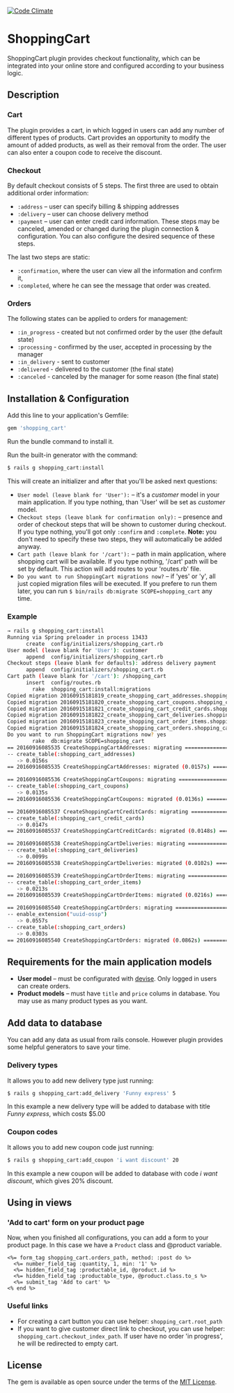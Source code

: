 [![Code Climate](https://codeclimate.com/github/kirill-oleynik/ShoppingCart/badges/gpa.svg)](https://codeclimate.com/github/kirill-oleynik/ShoppingCart)
# ShoppingCart
ShoppingCart plugin provides checkout functionality, which can be integrated into your online store and configured according to your business logic.

## Description

### Cart
The plugin provides a cart, in which logged in users can add any number of different types of products. Cart provides an opportunity to modify the amount of added products, as well as their removal from the order. The user can also enter a coupon code to receive the discount.

### Checkout
By default checkout consists of 5 steps. The first three are used to obtain additional order information:
* `:address` – user can specify billing & shipping addresses
* `:delivery` – user can choose delivery method
* `:payment` – user can enter credit card information.
These steps may be canceled, amended or changed during the plugin connection & configuration. You can also configure the desired sequence of these steps.

The last two steps are static:
* `:confirmation`, where the user can view all the information and confirm it,
* `:completed`, where he can see the message that order was created.

### Orders
The following states can be applied to orders for management:
* `:in_progress` - created but not confirmed order by the user (the default state)
* `:processing` - confirmed by the user, accepted in processing by the manager
* `:in_delivery` - sent to customer
* `:delivered` - delivered to the customer (the final state)
* `:canceled` - canceled by the manager for some reason (the final state)

## Installation & Configuration
Add this line to your application's Gemfile:

```ruby
gem 'shopping_cart'
```
Run the bundle command to install it.

Run the built-in generator with the command:
```bash
$ rails g shopping_cart:install
```
This will create an initializer and after that you'll be asked next questions:
* ```User model (leave blank for 'User'):``` – it's a *customer* model in your main application. If you type nothing, than 'User' will be set as *customer* model.
* ```Checkout steps (leave blank for confirmation only):``` – presence and order of checkout steps that will be shown to customer during checkout. If you type nothing, you'll got only ```:confirm``` and ```:complete```. **Note:** you don't need to specify these two steps, they will automatically be added anyway.
* ```Cart path (leave blank for '/cart'):``` – path in main application, where shopping cart will be available. If you type nothing, '/cart' path will be set by default. This action will add routes to your 'routes.rb' file.
* ```Do you want to run ShoppingCart migrations now?``` – if 'yes' or 'y', all just copied migration files will be executed. If you prefere to run them later, you can run ```$ bin/rails db:migrate SCOPE=shopping_cart``` any time.

### Example
```bash
→ rails g shopping_cart:install
Running via Spring preloader in process 13433
      create  config/initializers/shopping_cart.rb
User model (leave blank for 'User'): customer
      append  config/initializers/shopping_cart.rb
Checkout steps (leave blank for defaults): address delivery payment
      append  config/initializers/shopping_cart.rb
Cart path (leave blank for '/cart'): /shopping_cart
      insert  config/routes.rb
        rake  shopping_cart:install:migrations
Copied migration 20160915181819_create_shopping_cart_addresses.shopping_cart.rb from shopping_cart
Copied migration 20160915181820_create_shopping_cart_coupons.shopping_cart.rb from shopping_cart
Copied migration 20160915181821_create_shopping_cart_credit_cards.shopping_cart.rb from shopping_cart
Copied migration 20160915181822_create_shopping_cart_deliveries.shopping_cart.rb from shopping_cart
Copied migration 20160915181823_create_shopping_cart_order_items.shopping_cart.rb from shopping_cart
Copied migration 20160915181824_create_shopping_cart_orders.shopping_cart.rb from shopping_cart
Do you want to run ShoppingCart migrations now? yes
        rake  db:migrate SCOPE=shopping_cart
== 20160916085535 CreateShoppingCartAddresses: migrating ======================
-- create_table(:shopping_cart_addresses)
   -> 0.0156s
== 20160916085535 CreateShoppingCartAddresses: migrated (0.0157s) =============

== 20160916085536 CreateShoppingCartCoupons: migrating ========================
-- create_table(:shopping_cart_coupons)
   -> 0.0135s
== 20160916085536 CreateShoppingCartCoupons: migrated (0.0136s) ===============

== 20160916085537 CreateShoppingCartCreditCards: migrating ====================
-- create_table(:shopping_cart_credit_cards)
   -> 0.0147s
== 20160916085537 CreateShoppingCartCreditCards: migrated (0.0148s) ===========

== 20160916085538 CreateShoppingCartDeliveries: migrating =====================
-- create_table(:shopping_cart_deliveries)
   -> 0.0099s
== 20160916085538 CreateShoppingCartDeliveries: migrated (0.0102s) ============

== 20160916085539 CreateShoppingCartOrderItems: migrating =====================
-- create_table(:shopping_cart_order_items)
   -> 0.0213s
== 20160916085539 CreateShoppingCartOrderItems: migrated (0.0216s) ============

== 20160916085540 CreateShoppingCartOrders: migrating =========================
-- enable_extension("uuid-ossp")
   -> 0.0557s
-- create_table(:shopping_cart_orders)
   -> 0.0303s
== 20160916085540 CreateShoppingCartOrders: migrated (0.0862s) ================
```

## Requirements for the main application models
* **User model** –  must be configurated with [devise](https://github.com/plataformatec/devise). Only logged in users can create orders.
* **Product models** – must have `title` and `price` colums in database. You may use as many product types as you want.

## Add data to database
You can add any data as usual from rails console. However plugin provides some helpful generators to save your time.

### Delivery types
It allows you to add new delivery type just running:
```bash
$ rails g shopping_cart:add_delivery 'Funny express' 5
```
In this example a new delivery type will be added to database with title *Funny express*, which costs $5.00

### Coupon codes
It allows you to add new coupon code just running:
```bash
$ rails g shopping_cart:add_coupon 'i want discount' 20
```
In this example a new coupon will be added to database with code *i want discount*, which gives 20% discount.

## Using in views
### 'Add to cart' form on your product page
Now, when you finished all configurations, you can add a form to your product page. In this case we have a `Product` class and @product variable.
```
<%= form_tag shopping_cart.orders_path, method: :post do %>
  <%= number_field_tag :quantity, 1, min: '1' %>
  <%= hidden_field_tag :productable_id, @product.id %>
  <%= hidden_field_tag :productable_type, @product.class.to_s %>
  <%= submit_tag 'Add to cart' %>
<% end %>
```

### Useful links
* For creating a cart button you can use helper: `shopping_cart.root_path`
* If you want to give customer direct link to checkout, you can use helper: `shopping_cart.checkout_index_path`. If user have no order 'in progress', he will be redirected to empty cart.

## License
The gem is available as open source under the terms of the [MIT License](http://opensource.org/licenses/MIT).
